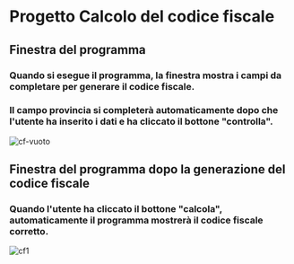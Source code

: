 # Progetto Calcolo del codice fiscale

## Finestra del programma
### Quando si esegue il programma, la finestra mostra i campi da completare per generare il codice fiscale. 
### Il campo provincia si completerà automaticamente dopo che l'utente ha inserito i dati e ha cliccato il bottone "controlla".
![cf-vuoto](https://user-images.githubusercontent.com/75846132/229354898-0cbe69a0-05d9-4df9-9653-95927771eea8.PNG)

## Finestra del programma dopo la generazione del codice fiscale
### Quando l'utente ha cliccato il bottone "calcola", automaticamente il programma mostrerà il codice fiscale corretto.
![cf1](https://user-images.githubusercontent.com/75846132/229355015-3db55bd8-89fc-44c3-9df6-c248ea468cff.PNG)
